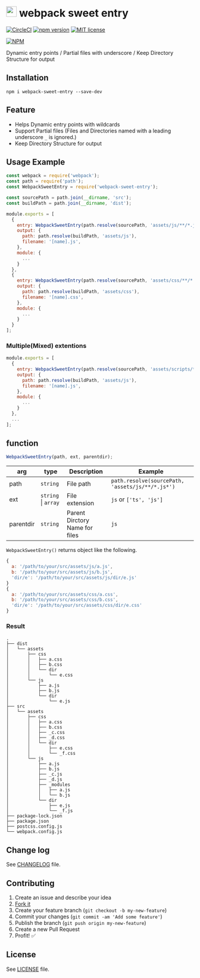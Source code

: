 # <img src="https://github-sect.s3-ap-northeast-1.amazonaws.com/logo.svg" width="28" height="auto"> webpack sweet entry
[![CircleCI](https://circleci.com/gh/sectsect/webpack-sweet-entry.svg?style=svg)](https://circleci.com/gh/sectsect/webpack-sweet-entry) [![npm version](https://badge.fury.io/js/webpack-sweet-entry.svg)](https://badge.fury.io/js/webpack-sweet-entry) [![MIT license](http://img.shields.io/badge/license-MIT-brightgreen.svg)](http://opensource.org/licenses/MIT)

[![NPM](https://nodei.co/npm/webpack-sweet-entry.png)](https://npmjs.org/package/webpack-sweet-entry)

Dynamic entry points / Partial files with underscore / Keep Directory Structure for output

## Installation
```
npm i webpack-sweet-entry --save-dev
```
## Feature
- Helps Dynamic entry points with wildcards
- Support Partial files (Files and Directories named with a leading underscore `_` is ignored.)
- Keep Directory Structure for output


## Usage Example
```js
const webpack = require('webpack');
const path = require('path');
const WebpackSweetEntry = require('webpack-sweet-entry');

const sourcePath = path.join(__dirname, 'src');
const buildPath = path.join(__dirname, 'dist');

module.exports = [
  {
    entry: WebpackSweetEntry(path.resolve(sourcePath, 'assets/js/**/*.js*'), 'js', 'js'),
    output: {
      path: path.resolve(buildPath, 'assets/js'),
      filename: '[name].js',
    },
    module: {
      ...
    }
  },
  {
    entry: WebpackSweetEntry(path.resolve(sourcePath, 'assets/css/**/*.css'), 'css', 'css'),
    output: {
      path: path.resolve(buildPath, 'assets/css'),
      filename: '[name].css',
    },
    module: {
      ...
    }
  }
];
```

### Multiple(Mixed) extentions
```js
module.exports = [
  {
    entry: WebpackSweetEntry(path.resolve(sourcePath, 'assets/scripts/**/*.*s*'), ['ts', 'js'], 'scripts'),
    output: {
      path: path.resolve(buildPath, 'assets/js'),
      filename: '[name].js',
    },
    module: {
      ...
    }
  },
  ...
];
```

## function
```js
WebpackSweetEntry(path, ext, parentdir);
```

| arg | type | Description | Example |
| ---- | ---- | ----------- | ------- |
| path | `string` | File path | `path.resolve(sourcePath, 'assets/js/**/*.js*')` |
| ext | `string` \| `array` | File extension | `js` or `['ts', 'js']`
| parentdir | `string` | Parent Dirctory Name for files | `js` |

`WebpackSweetEntry()` returns object like the following.

```js
{
  a: '/path/to/your/src/assets/js/a.js',
  b: '/path/to/your/src/assets/js/b.js',
  'dir/e': '/path/to/your/src/assets/js/dir/e.js'
}
{
  a: '/path/to/your/src/assets/css/a.css',
  b: '/path/to/your/src/assets/css/b.css',
  'dir/e': '/path/to/your/src/assets/css/dir/e.css'
}
```


### Result
```
.
├── dist
│   └── assets
│       ├── css
│       │   ├── a.css
│       │   ├── b.css
│       │   └── dir
│       │       └── e.css
│       └── js
│           ├── a.js
│           ├── b.js
│           └── dir
│               └── e.js
├── src
│   └── assets
│       ├── css
│       │   ├── a.css
│       │   ├── b.css
│       │   ├── _c.css
│       │   ├── _d.css
│       │   └── dir
│       │       ├── e.css
│       │       └── _f.css
│       └── js
│           ├── a.js
│           ├── b.js
│           ├── _c.js
│           ├── _d.js
│           ├── _modules
│           │   ├── a.js
│           │   └── b.js
│           └── dir
│               ├── e.js
│               └── _f.js
├── package-lock.json
├── package.json
├── postcss.config.js
└── webpack.config.js
```

## Change log  

See [CHANGELOG](https://github.com/sectsect/webpack-sweet-entry/blob/master/CHANGELOG.md) file.

## Contributing

1. Create an issue and describe your idea
2. [Fork it](https://github.com/sectsect/webpack-sweet-entry/fork)
3. Create your feature branch (`git checkout -b my-new-feature`)
4. Commit your changes (`git commit -am 'Add some feature'`)
5. Publish the branch (`git push origin my-new-feature`)
6. Create a new Pull Request
7. Profit! :white_check_mark:

## License

See [LICENSE](https://github.com/sectsect/webpack-sweet-entry/blob/master/LICENSE) file.
